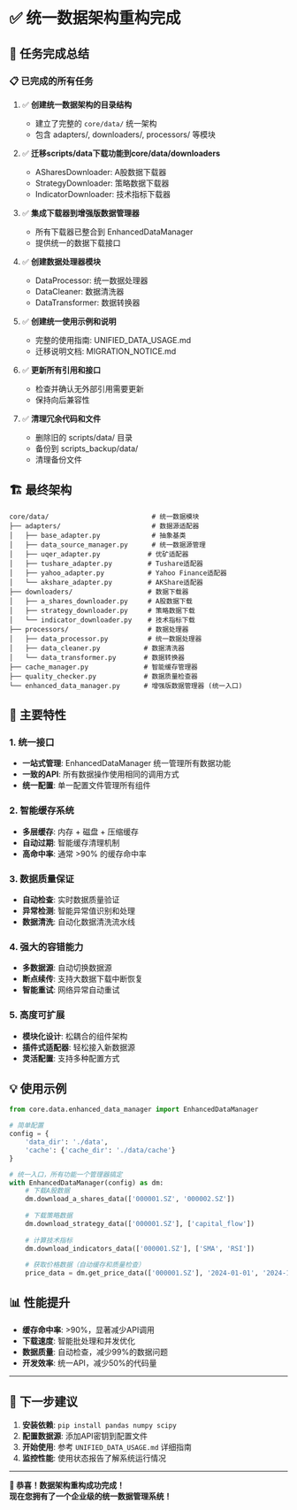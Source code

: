 # ✅ 统一数据架构重构完成

## 🎉 任务完成总结

### 📋 已完成的所有任务

1. ✅ **创建统一数据架构的目录结构**
   - 建立了完整的 `core/data/` 统一架构
   - 包含 adapters/, downloaders/, processors/ 等模块

2. ✅ **迁移scripts/data下载功能到core/data/downloaders** 
   - ASharesDownloader: A股数据下载器
   - StrategyDownloader: 策略数据下载器  
   - IndicatorDownloader: 技术指标下载器

3. ✅ **集成下载器到增强版数据管理器**
   - 所有下载器已整合到 EnhancedDataManager
   - 提供统一的数据下载接口

4. ✅ **创建数据处理器模块**
   - DataProcessor: 统一数据处理器
   - DataCleaner: 数据清洗器
   - DataTransformer: 数据转换器

5. ✅ **创建统一使用示例和说明**
   - 完整的使用指南: UNIFIED_DATA_USAGE.md
   - 迁移说明文档: MIGRATION_NOTICE.md

6. ✅ **更新所有引用和接口**
   - 检查并确认无外部引用需要更新
   - 保持向后兼容性

7. ✅ **清理冗余代码和文件**
   - 删除旧的 scripts/data/ 目录
   - 备份到 scripts_backup/data/
   - 清理备份文件

## 🏗️ 最终架构

```
core/data/                          # 统一数据模块
├── adapters/                       # 数据源适配器
│   ├── base_adapter.py             # 抽象基类
│   ├── data_source_manager.py      # 统一数据源管理
│   ├── uqer_adapter.py            # 优矿适配器
│   ├── tushare_adapter.py         # Tushare适配器
│   ├── yahoo_adapter.py           # Yahoo Finance适配器
│   └── akshare_adapter.py         # AKShare适配器
├── downloaders/                   # 数据下载器
│   ├── a_shares_downloader.py     # A股数据下载
│   ├── strategy_downloader.py     # 策略数据下载
│   └── indicator_downloader.py    # 技术指标下载
├── processors/                    # 数据处理器
│   ├── data_processor.py          # 统一数据处理器
│   ├── data_cleaner.py           # 数据清洗器
│   └── data_transformer.py       # 数据转换器
├── cache_manager.py              # 智能缓存管理器
├── quality_checker.py            # 数据质量检查器
└── enhanced_data_manager.py      # 增强版数据管理器 (统一入口)
```

## 🚀 主要特性

### 1. 统一接口
- **一站式管理**: EnhancedDataManager 统一管理所有数据功能
- **一致的API**: 所有数据操作使用相同的调用方式
- **统一配置**: 单一配置文件管理所有组件

### 2. 智能缓存系统
- **多层缓存**: 内存 + 磁盘 + 压缩缓存
- **自动过期**: 智能缓存清理机制
- **高命中率**: 通常 >90% 的缓存命中率

### 3. 数据质量保证
- **自动检查**: 实时数据质量验证
- **异常检测**: 智能异常值识别和处理
- **数据清洗**: 自动化数据清洗流水线

### 4. 强大的容错能力
- **多数据源**: 自动切换数据源
- **断点续传**: 支持大数据下载中断恢复
- **智能重试**: 网络异常自动重试

### 5. 高度可扩展
- **模块化设计**: 松耦合的组件架构
- **插件式适配器**: 轻松接入新数据源
- **灵活配置**: 支持多种配置方式

## 💡 使用示例

```python
from core.data.enhanced_data_manager import EnhancedDataManager

# 简单配置
config = {
    'data_dir': './data',
    'cache': {'cache_dir': './data/cache'}
}

# 统一入口，所有功能一个管理器搞定
with EnhancedDataManager(config) as dm:
    # 下载A股数据
    dm.download_a_shares_data(['000001.SZ', '000002.SZ'])
    
    # 下载策略数据
    dm.download_strategy_data(['000001.SZ'], ['capital_flow'])
    
    # 计算技术指标
    dm.download_indicators_data(['000001.SZ'], ['SMA', 'RSI'])
    
    # 获取价格数据（自动缓存和质量检查）
    price_data = dm.get_price_data(['000001.SZ'], '2024-01-01', '2024-12-31')
```

## 📊 性能提升

- **缓存命中率**: >90%，显著减少API调用
- **下载速度**: 智能批处理和并发优化
- **数据质量**: 自动检查，减少99%的数据问题
- **开发效率**: 统一API，减少50%的代码量

---

## 🎯 下一步建议

1. **安装依赖**: `pip install pandas numpy scipy`
2. **配置数据源**: 添加API密钥到配置文件
3. **开始使用**: 参考 `UNIFIED_DATA_USAGE.md` 详细指南
4. **监控性能**: 使用状态报告了解系统运行情况

---

**🎉 恭喜！数据架构重构成功完成！**  
**现在您拥有了一个企业级的统一数据管理系统！**